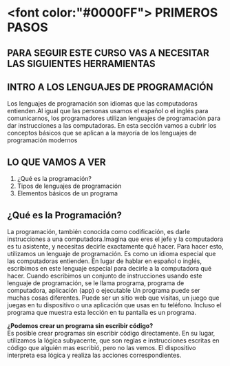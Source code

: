 # <font color:"#0000FF"> PRIMEROS PASOS </font>

## PARA SEGUIR ESTE CURSO VAS A NECESITAR LAS SIGUIENTES HERRAMIENTAS

## INTRO A LOS LENGUAJES DE PROGRAMACIÓN
Los lenguajes de programación son idiomas que las computadoras entienden.Al igual que las personas usamos el español o el inglés para comunicarnos, los programadores utilizan lenguajes de programación para dar instrucciones a las computadoras.
En esta sección vamos a cubrir los conceptos básicos que se aplican a la mayoría de los lenguajes de programación modernos

## LO QUE VAMOS A VER
1.  ¿Qué es la programación?
2.  Tipos de lenguajes de programación
3.  Elementos básicos de un programa

## ¿Qué es la Programación?
La programación, también conocida como codificación, es darle instrucciones a una computadora.Imagina que eres el jefe y la computadora es tu asistente, y necesitas decirle exactamente qué hacer.
Para hacer esto, utilizamos un lenguaje de programación. Es como un idioma especial que las computadoras entienden. En lugar de hablar en español o inglés, escribimos en este lenguaje especial para decirle a la computadora qué hacer.
Cuando escribimos un conjunto de instrucciones usando este lenguaje de programación, se le llama programa, programa de computadora, aplicación (app) o ejecutable
Un programa puede ser muchas cosas diferentes. Puede ser un sitio web que visitas, un juego que juegas en tu dispositivo o una aplicación que usas en tu teléfono. Incluso el programa que muestra esta lección en tu pantalla es un programa.

**¿Podemos crear un programa sin escribir código?**  
Es posible crear programas sin escribir código directamente. En su lugar, utilizamos la lógica subyacente, que son reglas e instrucciones escritas en código que alguién mas escribió, pero no las vemos. El dispositivo interpreta esa lógica y realiza las acciones correspondientes.

